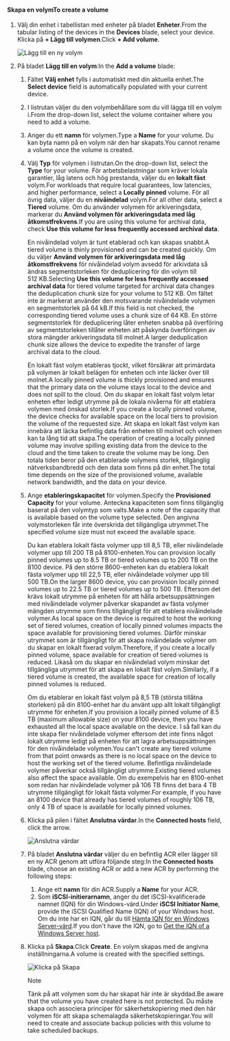 <!--author=alkohli last changed: 07/19/2017-->

#### <a name="to-create-a-volume"></a><span data-ttu-id="1c5cb-101">Skapa en volym</span><span class="sxs-lookup"><span data-stu-id="1c5cb-101">To create a volume</span></span>
1. <span data-ttu-id="1c5cb-102">Välj din enhet i tabellistan med enheter på bladet **Enheter**.</span><span class="sxs-lookup"><span data-stu-id="1c5cb-102">From the tabular listing of the devices in the **Devices** blade, select your device.</span></span> <span data-ttu-id="1c5cb-103">Klicka på **+ Lägg till volymen**.</span><span class="sxs-lookup"><span data-stu-id="1c5cb-103">Click **+ Add volume**.</span></span>

    ![Lägg till en ny volym](./media/storsimple-8000-create-volume-u2/step5createvol1.png)

2. <span data-ttu-id="1c5cb-105">På bladet **Lägg till en volym**:</span><span class="sxs-lookup"><span data-stu-id="1c5cb-105">In the **Add a volume** blade:</span></span>
   
   1. <span data-ttu-id="1c5cb-106">Fältet **Välj enhet** fylls i automatiskt med din aktuella enhet.</span><span class="sxs-lookup"><span data-stu-id="1c5cb-106">The **Select device** field is automatically populated with your current device.</span></span>

   2. <span data-ttu-id="1c5cb-107">I listrutan väljer du den volymbehållare som du vill lägga till en volym i.</span><span class="sxs-lookup"><span data-stu-id="1c5cb-107">From the drop-down list, select the volume container where you need to add a volume.</span></span> 

   3.  <span data-ttu-id="1c5cb-108">Anger du ett **namn** för volymen.</span><span class="sxs-lookup"><span data-stu-id="1c5cb-108">Type a **Name** for your volume.</span></span> <span data-ttu-id="1c5cb-109">Du kan byta namn på en volym när den har skapats.</span><span class="sxs-lookup"><span data-stu-id="1c5cb-109">You cannot rename a volume once the volume is created.</span></span>

   4. <span data-ttu-id="1c5cb-110">Välj **Typ** för volymen i listrutan.</span><span class="sxs-lookup"><span data-stu-id="1c5cb-110">On the drop-down list, select the **Type** for your volume.</span></span> <span data-ttu-id="1c5cb-111">För arbetsbelastningar som kräver lokala garantier, låg latens och hög prestanda, väljer du en **lokalt fäst** volym.</span><span class="sxs-lookup"><span data-stu-id="1c5cb-111">For workloads that require local guarantees, low latencies, and higher performance, select a **Locally pinned** volume.</span></span> <span data-ttu-id="1c5cb-112">För all övrig data, väljer du en **nivåindelad** volym.</span><span class="sxs-lookup"><span data-stu-id="1c5cb-112">For all other data, select a **Tiered** volume.</span></span> <span data-ttu-id="1c5cb-113">Om du använder volymen för arkiveringsdata, markerar du **Använd volymen för arkiveringsdata med låg åtkomstfrekvens**.</span><span class="sxs-lookup"><span data-stu-id="1c5cb-113">If you are using this volume for archival data, check **Use this volume for less frequently accessed archival data**.</span></span>
      
       <span data-ttu-id="1c5cb-114">En nivåindelad volym är tunt etablerad och kan skapas snabbt.</span><span class="sxs-lookup"><span data-stu-id="1c5cb-114">A tiered volume is thinly provisioned and can be created quickly.</span></span> <span data-ttu-id="1c5cb-115">Om du väljer **Använd volymen för arkiveringsdata med låg åtkomstfrekvens** för nivåindelad volym avsedd för arkivdata så ändras segmentstorleken för deduplicering för din volym till 512 KB.</span><span class="sxs-lookup"><span data-stu-id="1c5cb-115">Selecting **Use this volume for less frequently accessed archival data** for tiered volume targeted for archival data changes the deduplication chunk size for your volume to 512 KB.</span></span> <span data-ttu-id="1c5cb-116">Om fältet inte är markerat använder den motsvarande nivåindelade volymen en segmentstorlek på 64 kB.</span><span class="sxs-lookup"><span data-stu-id="1c5cb-116">If this field is not checked, the corresponding tiered volume uses a chunk size of 64 KB.</span></span> <span data-ttu-id="1c5cb-117">En större segmentstorlek för deduplicering låter enheten snabba på överföring av segmentstorleken tillåter enheten att påskynda överföringen av stora mängder arkiveringsdata till molnet.</span><span class="sxs-lookup"><span data-stu-id="1c5cb-117">A larger deduplication chunk size allows the device to expedite the transfer of large archival data to the cloud.</span></span>
       
       <span data-ttu-id="1c5cb-118">En lokalt fäst volym etableras tjockt, vilket försäkrar att primärdata på volymen är lokalt belägen för enheten och inte läcker över till molnet.</span><span class="sxs-lookup"><span data-stu-id="1c5cb-118">A locally pinned volume is thickly provisioned and ensures that the primary data on the volume stays local to the device and does not spill to the cloud.</span></span>  <span data-ttu-id="1c5cb-119">Om du skapar en lokalt fäst volym letar enheten efter ledigt utrymme på de lokala nivåerna för att etablera volymen med önskad storlek.</span><span class="sxs-lookup"><span data-stu-id="1c5cb-119">If you create a locally pinned volume, the device checks for available space on the local tiers to provision the volume of the requested size.</span></span> <span data-ttu-id="1c5cb-120">Att skapa en lokalt fäst volym kan innebära att läcka befintlig data från enheten till molnet och volymen kan ta lång tid att skapa.</span><span class="sxs-lookup"><span data-stu-id="1c5cb-120">The operation of creating a locally pinned volume may involve spilling existing data from the device to the cloud and the time taken to create the volume may be long.</span></span> <span data-ttu-id="1c5cb-121">Den totala tiden beror på den etablerade volymens storlek, tillgänglig nätverksbandbredd och den data som finns på din enhet.</span><span class="sxs-lookup"><span data-stu-id="1c5cb-121">The total time depends on the size of the provisioned volume, available network bandwidth, and the data on your device.</span></span>

   5. <span data-ttu-id="1c5cb-122">Ange **etableringskapacitet** för volymen.</span><span class="sxs-lookup"><span data-stu-id="1c5cb-122">Specify the **Provisioned Capacity** for your volume.</span></span> <span data-ttu-id="1c5cb-123">Anteckna kapaciteten som finns tillgänglig baserat på den volymtyp som valts.</span><span class="sxs-lookup"><span data-stu-id="1c5cb-123">Make a note of the capacity that is available based on the volume type selected.</span></span> <span data-ttu-id="1c5cb-124">Den angivna volymstorleken får inte överskrida det tillgängliga utrymmet.</span><span class="sxs-lookup"><span data-stu-id="1c5cb-124">The specified volume size must not exceed the available space.</span></span>
      
       <span data-ttu-id="1c5cb-125">Du kan etablera lokalt fästa volymer upp till 8,5 TB, eller nivåindelade volymer upp till 200 TB på 8100-enheten.</span><span class="sxs-lookup"><span data-stu-id="1c5cb-125">You can provision locally pinned volumes up to 8.5 TB or tiered volumes up to 200 TB on the 8100 device.</span></span> <span data-ttu-id="1c5cb-126">På den större 8600-enheten kan du etablera lokalt fästa volymer upp till 22,5 TB, eller nivåindelade volymer upp till 500 TB.</span><span class="sxs-lookup"><span data-stu-id="1c5cb-126">On the larger 8600 device, you can provision locally pinned volumes up to 22.5 TB or tiered volumes up to 500 TB.</span></span> <span data-ttu-id="1c5cb-127">Eftersom det krävs lokalt utrymme på enheten för att hålla arbetsuppsättningen med nivåindelade volymer påverkar skapandet av fästa volymer mängden utrymme som finns tillgängligt för att etablera nivåindelade volymer.</span><span class="sxs-lookup"><span data-stu-id="1c5cb-127">As local space on the device is required to host the working set of tiered volumes, creation of locally pinned volumes impacts the space available for provisioning tiered volumes.</span></span> <span data-ttu-id="1c5cb-128">Därför minskar utrymmet som är tillgängligt för att skapa nivåindelade volymer om du skapar en lokalt fixerad volym.</span><span class="sxs-lookup"><span data-stu-id="1c5cb-128">Therefore, if you create a locally pinned volume, space available for creation of tiered volumes is reduced.</span></span> <span data-ttu-id="1c5cb-129">Likaså om du skapar en nivåindelad volym minskar det tillgängliga utrymmet för att skapa en lokalt fäst volym.</span><span class="sxs-lookup"><span data-stu-id="1c5cb-129">Similarly, if a tiered volume is created, the available space for creation of locally pinned volumes is reduced.</span></span>
      
       <span data-ttu-id="1c5cb-130">Om du etablerar en lokalt fäst volym på 8,5 TB (största tillåtna storleken) på din 8100-enhet har du använt upp allt lokalt tillgängligt utrymme för enheten.</span><span class="sxs-lookup"><span data-stu-id="1c5cb-130">If you provision a locally pinned volume of 8.5 TB (maximum allowable size) on your 8100 device, then you have exhausted all the local space available on the device.</span></span> <span data-ttu-id="1c5cb-131">I så fall kan du inte skapa fler nivåindelade volymer eftersom det inte finns något lokalt utrymme ledigt på enheten för att lagra arbetsuppsättningen för den nivåindelade volymen.</span><span class="sxs-lookup"><span data-stu-id="1c5cb-131">You can't create any tiered volume from that point onwards as there is no local space on the device to host the working set of the tiered volume.</span></span> <span data-ttu-id="1c5cb-132">Befintliga nivåindelade volymer påverkar också tillgängligt utrymme.</span><span class="sxs-lookup"><span data-stu-id="1c5cb-132">Existing tiered volumes also affect the space available.</span></span> <span data-ttu-id="1c5cb-133">Om du exempelvis har en 8100-enhet som redan har nivåindelade volymer på 106 TB finns det bara 4 TB utrymme tillgängligt för lokalt fästa volymer.</span><span class="sxs-lookup"><span data-stu-id="1c5cb-133">For example, if you have an 8100 device that already has tiered volumes of roughly 106 TB, only 4 TB of space is available for locally pinned volumes.</span></span>

    6. <span data-ttu-id="1c5cb-134">Klicka på pilen i fältet **Anslutna värdar**.</span><span class="sxs-lookup"><span data-stu-id="1c5cb-134">In the **Connected hosts** field, click the arrow.</span></span> 

        ![Anslutna värdar](./media/storsimple-8000-create-volume-u2/step5createvol2.png)

    7. <span data-ttu-id="1c5cb-136">På bladet **Anslutna värdar** väljer du en befintlig ACR eller lägger till en ny ACR genom att utföra följande steg:</span><span class="sxs-lookup"><span data-stu-id="1c5cb-136">In the **Connected hosts** blade, choose an existing ACR or add a new ACR by performing the following steps:</span></span>

       1. <span data-ttu-id="1c5cb-137">Ange ett **namn** för din ACR.</span><span class="sxs-lookup"><span data-stu-id="1c5cb-137">Supply a **Name** for your ACR.</span></span>
       2. <span data-ttu-id="1c5cb-138">Som **iSCSI-initierarnamn**, anger du det iSCSI-kvalificerade namnet (IQN) för din Windows-värd.</span><span class="sxs-lookup"><span data-stu-id="1c5cb-138">Under **iSCSI Initiator Name**, provide the iSCSI Qualified Name (IQN) of your Windows host.</span></span> <span data-ttu-id="1c5cb-139">Om du inte har en IQN, går du till [Hämta IQN för en Windows Server-värd](#get-the-iqn-of-a-windows-server-host).</span><span class="sxs-lookup"><span data-stu-id="1c5cb-139">If you don't have the IQN, go to [Get the IQN of a Windows Server host](#get-the-iqn-of-a-windows-server-host).</span></span>

    9. <span data-ttu-id="1c5cb-140">Klicka på **Skapa**.</span><span class="sxs-lookup"><span data-stu-id="1c5cb-140">Click **Create**.</span></span> <span data-ttu-id="1c5cb-141">En volym skapas med de angivna inställningarna.</span><span class="sxs-lookup"><span data-stu-id="1c5cb-141">A volume is created with the specified settings.</span></span>

        ![Klicka på Skapa](./media/storsimple-8000-create-volume-u2/step5createvol3.png)

        > [!NOTE]
        > <span data-ttu-id="1c5cb-143">Tänk på att volymen som du har skapat här inte är skyddad.</span><span class="sxs-lookup"><span data-stu-id="1c5cb-143">Be aware that the volume you have created here is not protected.</span></span> <span data-ttu-id="1c5cb-144">Du måste skapa och associera principer för säkerhetskopiering med den här volymen för att skapa schemalagda säkerhetskopieringar.</span><span class="sxs-lookup"><span data-stu-id="1c5cb-144">You will need to create and associate backup policies with this volume to take scheduled backups.</span></span> 

